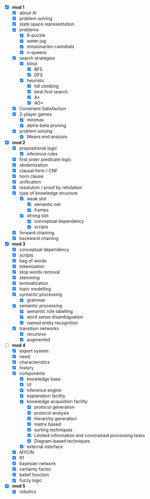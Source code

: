 - [x] **mod 1**
	- [x] about AI
	- [x] problem solving
	- [x] state space representation
	- [x] problems
		- [x] 8-puzzle
		- [x] water jug
		- [x] missionaries-cannibals
		- [x] n-queens
	- [x] search strategies
		- [x] blind
			- [x] BFS
			- [x] DFS
		- [x] heuristic
			- [x] hill climbing
			- [x] best first search
			- [x] A*
			- [x] AO*
	- [x] Constraint Satisfaction
	- [x] 2-player games
		- [x] minimax
		- [x] alpha-beta pruning
	- [x] problem solving
		- [x] Means end analysis
- [x] **mod 2**
	- [x] propositional logic
		- [x] inference rules
	- [x] first order predicate logic
	- [x] skolemization
	- [x] clausal form / CNF
	- [x] horn clause
	- [x] unification
	- [x] resolution / proof by refutation
	- [x] type of knowledge structure
		- [x] weak slot
			- [x] semantic net
			- [x] frames
		- [x] strong slot
			- [x] conceptual dependency
			- [x] scripts
	- [x] forward chaining
	- [x] backward chaining
- [x] **mod 3**
	- [x] conceptual dependency
	- [x] scripts
	- [x] bag of words
	- [x] tokenization
	- [x] stop words removal
	- [x] stemming
	- [x] lemmatization
	- [x] topic modelling
	- [x] syntactic processing
		- [x] grammar
	- [x] semantic processing
		- [x] semantic role labelling
		- [x] word sense disambiguation
		- [x] named entity recognition
	- [x] transition networks
		- [x] recursive 
		- [x] augmented
- [ ] **mod 4**
	- [x] expert system
	- [x] need
	- [x] characteristics
	- [x] history
	- [x] components
		- [x] knowledge base
		- [x] UI
		- [x] inference engine
		- [x] explanation facility
		- [x] knowledge acquisition facility
			- [x] protocol generation
			- [x] protocol analysis
			- [x] hierarchy generation
			- [x] matrix based
			- [x] sorting techniques
			- [x] Limited-information and constrained processing tasks
			- [x] Diagram-based techniques
		- [x] external interface
	- [x] MYCIN
	- [x] R1
	- [x] bayesian network
	- [x] certainty factor
	- [x] belief function
	- [x] fuzzy logic
- [x] **mod 5**
	- [x] robotics